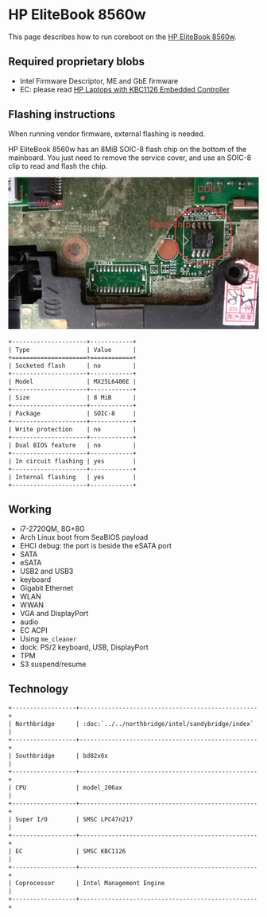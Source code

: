 # HP EliteBook 8560w

This page describes how to run coreboot on the [HP EliteBook 8560w].

## Required proprietary blobs

- Intel Firmware Descriptor, ME and GbE firmware
- EC: please read [HP Laptops with KBC1126 Embedded Controller](hp_kbc1126_laptops)

## Flashing instructions

When running vendor firmware, external flashing is needed.

HP EliteBook 8560w has an 8MiB SOIC-8 flash chip on the bottom of the
mainboard. You just need to remove the service cover, and use an SOIC-8
clip to read and flash the chip.

![8560w_chip_location](8560w_flash.webp)

```{eval-rst}
+---------------------+------------+
| Type                | Value      |
+=====================+============+
| Socketed flash      | no         |
+---------------------+------------+
| Model               | MX25L6406E |
+---------------------+------------+
| Size                | 8 MiB      |
+---------------------+------------+
| Package             | SOIC-8     |
+---------------------+------------+
| Write protection    | no         |
+---------------------+------------+
| Dual BIOS feature   | no         |
+---------------------+------------+
| In circuit flashing | yes        |
+---------------------+------------+
| Internal flashing   | yes        |
+---------------------+------------+
```

## Working

- i7-2720QM, 8G+8G
- Arch Linux boot from SeaBIOS payload
- EHCI debug: the port is beside the eSATA port
- SATA
- eSATA
- USB2 and USB3
- keyboard
- Gigabit Ethernet
- WLAN
- WWAN
- VGA and DisplayPort
- audio
- EC ACPI
- Using `me_cleaner`
- dock: PS/2 keyboard, USB, DisplayPort
- TPM
- S3 suspend/resume

## Technology

```{eval-rst}
+------------------+--------------------------------------------------+
| Northbridge      | :doc:`../../northbridge/intel/sandybridge/index` |
+------------------+--------------------------------------------------+
| Southbridge      | bd82x6x                                          |
+------------------+--------------------------------------------------+
| CPU              | model_206ax                                      |
+------------------+--------------------------------------------------+
| Super I/O        | SMSC LPC47n217                                   |
+------------------+--------------------------------------------------+
| EC               | SMSC KBC1126                                     |
+------------------+--------------------------------------------------+
| Coprocessor      | Intel Management Engine                          |
+------------------+--------------------------------------------------+
```

[HP EliteBook 8560w]: https://support.hp.com/us-en/product/hp-elitebook-8560w-mobile-workstation/5071171
